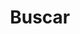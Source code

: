 ---
title: "Buscar"
slug: "search"
layout: "search"
outputs:
    - html
    - json
menu:
  main:
    weight: -70
    params: 
      icon: search
---